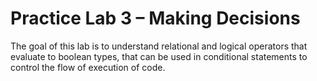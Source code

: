 # Practice Lab 3 – Making Decisions

The goal of this lab is to understand relational and logical operators that evaluate to boolean types, that can be used in conditional statements to control the flow of execution of code.
